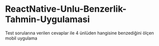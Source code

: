 # ReactNative-Unlu-Benzerlik-Tahmin-Uygulamasi
 Test sorularına verilen cevaplar ile 4 ünlüden hangisine benzediğini ölçen mobil uygulama
